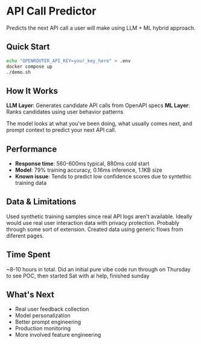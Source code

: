 # API Call Predictor

Predicts the next API call a user will make using LLM + ML hybrid approach.

## Quick Start

```bash
echo "OPENROUTER_API_KEY=your_key_here" > .env
docker compose up
./demo.sh
```

## How It Works

**LLM Layer**: Generates candidate API calls from OpenAPI specs
**ML Layer**: Ranks candidates using user behavior patterns

The model looks at what you've been doing, what usually comes next, and prompt context to predict your next API call.

## Performance

- **Response time**: 560-600ms typical, 880ms cold start
- **Model**: 79%  training accuracy, 0.16ms inference, 1.1KB size
- **Known issue**: Tends to predict low confidence scores due to syntethic training data

## Data & Limitations
Used  synthetic training samples since real API logs aren't available. Ideally would use real user interaction data with privacy protection. Probably through some sort of extension. Created data using generic flows from diferent pages.

## Time Spent
~8-10 hours in total. Did an initial pure vibe code run through on Thursday to see POC, then started Sat with ai help, finished sunday

## What's Next

- Real user feedback collection
- Model personalization
- Better prompt engineering
- Production monitoring
- More involved feature engineering
